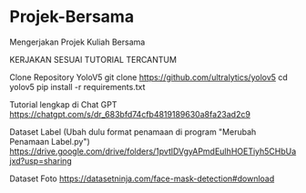 # Projek-Bersama
Mengerjakan Projek Kuliah Bersama

KERJAKAN SESUAI TUTORIAL TERCANTUM

Clone Repository YoloV5
git clone https://github.com/ultralytics/yolov5
cd yolov5
pip install -r requirements.txt

Tutorial lengkap di Chat GPT
https://chatgpt.com/s/dr_683bfd74cfb4819189630a8fa23ad2c9

Dataset Label (Ubah dulu format penamaan di program "Merubah Penamaan Label.py")
https://drive.google.com/drive/folders/1pvtlDVgyAPmdEuIhHOETiyh5CHbUajxd?usp=sharing

Dataset Foto
https://datasetninja.com/face-mask-detection#download
